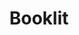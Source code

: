 ---
git: https://github.com/vito/booklit
logohandle: booklitpage
sort: booklit
title: Booklit
website: https://booklit.page/
---